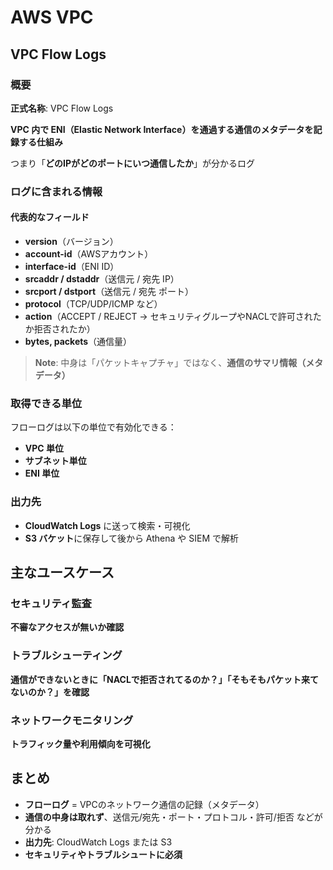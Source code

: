 # AWS VPC

## VPC Flow Logs

### 概要

**正式名称**: VPC Flow Logs

**VPC 内で ENI（Elastic Network Interface）を通過する通信のメタデータを記録する仕組み**

つまり「**どのIPがどのポートにいつ通信したか**」が分かるログ

### ログに含まれる情報

#### 代表的なフィールド

- **version**（バージョン）
- **account-id**（AWSアカウント）
- **interface-id**（ENI ID）
- **srcaddr / dstaddr**（送信元 / 宛先 IP）
- **srcport / dstport**（送信元 / 宛先 ポート）
- **protocol**（TCP/UDP/ICMP など）
- **action**（ACCEPT / REJECT → セキュリティグループやNACLで許可されたか拒否されたか）
- **bytes, packets**（通信量）

> **Note**: 中身は「パケットキャプチャ」ではなく、**通信のサマリ情報（メタデータ）**

### 取得できる単位

フローログは以下の単位で有効化できる：

- **VPC 単位**
- **サブネット単位**
- **ENI 単位**

### 出力先

- **CloudWatch Logs** に送って検索・可視化
- **S3 バケット**に保存して後から Athena や SIEM で解析

## 主なユースケース

### セキュリティ監査
**不審なアクセスが無いか確認**

### トラブルシューティング
**通信ができないときに「NACLで拒否されてるのか？」「そもそもパケット来てないのか？」を確認**

### ネットワークモニタリング
**トラフィック量や利用傾向を可視化**

## まとめ

- **フローログ** = VPCのネットワーク通信の記録（メタデータ）
- **通信の中身は取れず**、送信元/宛先・ポート・プロトコル・許可/拒否 などが分かる
- **出力先**: CloudWatch Logs または S3
- **セキュリティやトラブルシュートに必須**